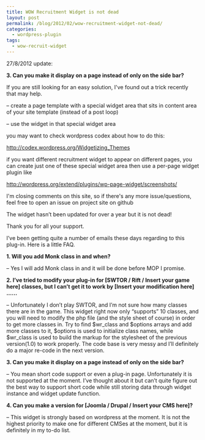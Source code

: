 ```yaml
---
title: WOW Recruitment Widget is not dead
layout: post
permalink: /blog/2012/02/wow-recruitment-widget-not-dead/
categories:
  - wordpress-plugin
tags:
  - wow-recruit-widget
---
```

27/8/2012 update:

**3. Can you make it display on a page instead of only on the side bar?**

If you are still looking for an easy solution, I've found out a trick recently that may help.

&#8211; create a page template with a special widget area that sits in content area of your site template (instead of a post loop)

&#8211; use the widget in that special widget area

you may want to check wordpress codex about how to do this:

<a href="http://codex.wordpress.org/Widgetizing_Themes" rel="nofollow">http://codex.wordpress.org/Widgetizing_Themes</a>

if you want different recruitment widget to appear on different pages, you can create just one of these special widget area then use a per-page widget plugin like

<a href="http://wordpress.org/extend/plugins/wp-page-widget/screenshots/" rel="nofollow">http://wordpress.org/extend/plugins/wp-page-widget/screenshots/</a>

I'm closing comments on this site, so if there's any more issue/questions, feel free to open an issue on project site on github



The widget hasn&#8217;t been updated for over a year but it is not dead!

Thank you for all your support.

I&#8217;ve been getting quite a number of emails these days regarding to this plug-in. Here is a little FAQ.

**1. Will you add Monk class in and when?**

&#8211; Yes I will add Monk class in and it will be done before MOP I promise.

**2. I&#8217;ve tried to modify your plug-in for [SWTOR / Rift / Insert your game here] classes, but I can&#8217;t get it to work by [Insert your modification here] &#8230;&#8230;**

&#8211; Unfortunately I don&#8217;t play SWTOR, and I&#8217;m not sure how many classes there are in the game. This widget right now only &#8220;supports&#8221; 10 classes, and you will need to modify the php file (and the style sheet of course) in order to get more classes in. Try to find $wr\_class and $options arrays and add more classes to it, $options is used to initialize class names, while $wr\_class is used to build the markup for the stylesheet of the previous version(1.0) to work properly. The code base is very messy and I&#8217;ll definitely do a major re-code in the next version.

**3. Can you make it display on a page instead of only on the side bar?**

&#8211; You mean short code support or even a plug-in page. Unfortunately it is not supported at the moment. I&#8217;ve thought about it but can&#8217;t quite figure out the best way to support short code while still storing data through widget instance and widget update function.

**4. Can you make a version for [Joomla / Drupal / Insert your CMS here]?**

&#8211; This widget is strongly based on wordpress at the moment. It is not the highest priority to make one for different CMSes at the moment, but it is definitely in my to-do list.
